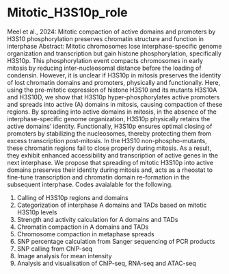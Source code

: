 # Mitotic_H3S10p_role
Meel et al., 2024: Mitotic compaction of active domains and promoters by H3S10 phosphorylation preserves chromatin structure and function in interphase
Abstract: Mitotic chromosomes lose interphase-specific genome organization and transcription but gain histone phosphorylation, specifically H3S10p. This phosphorylation event compacts chromosomes in early mitosis by reducing inter-nucleosomal distance before the loading of condensin. However, it is unclear if H3S10p in mitosis preserves the identity of lost chromatin domains and promoters, physically and functionally. Here, using the pre-mitotic expression of histone H3S10 and its mutants H3S10A and H3S10D, we show that H3S10p hyper-phosphorylates active promoters and spreads into active (A) domains in mitosis, causing compaction of these regions. By spreading into active domains in mitosis, in the absence of the interphase-specific genome organization, H3S10p physically retains the active domains’ identity. Functionally, H3S10p ensures optimal closing of promoters by stabilizing the nucleosomes, thereby protecting them from excess transcription post-mitosis. In the H3S10 non-phospho-mutants, these chromatin regions fail to close properly during mitosis. As a result, they exhibit enhanced accessibility and transcription of active genes in the next interphase. We propose that spreading of mitotic H3S10p into active domains preserves their identity during mitosis and, acts as a rheostat to fine-tune transcription and chromatin domain re-formation in the subsequent interphase.
Codes avaialable for the following.
1.	Calling of H3S10p regions and domains
2.	Categorization of interphase A domains and TADs based on mitotic H3S10p levels
3.	Strength and activity calculation for A domains and TADs
4.	Chromatin compaction in A domains and TADs
5.	Chromosome compaction in metaphase spreads
6.	SNP percentage calculation from Sanger sequencing of PCR products
7.	SNP calling from ChIP-seq
8.	Image analysis for mean intensity
9.	Analysis and visualisation of ChIP-seq, RNA-seq and ATAC-seq
